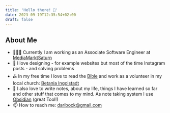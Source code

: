 ```yaml
---
title: 'Hello there! 👋'
date: 2023-09-19T12:35:54+02:00
draft: false
---
```


## About Me

-   👨🏽‍💻 Currently I am working as an Associate Software Engineer at
    [MediaMarktSaturn](https://github.com/MediaMarktSaturn)
-   🎨 I love designing - for example websites but most of the time Instagram
    posts - and solving problems
-   ⛪️ In my free time I love to read the [Bible](https://www.bible.com/) and
    work as a volunteer in my local church:
    [Betania Ingolstadt](https://www.instagram.com/betaniaingolstadt)
-   📝 I also love to write notes, about my life, things I have learned so far
    and other stuff that comes to my mind. As note taking system I use
    [Obsidian](https://obsidian.md/) (great Tool!)
-   📫 How to reach me: <daribock@gmail.com>
